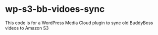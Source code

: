 # wp-s3-bb-vidoes-sync
This code is for a WordPress Media Cloud plugin to sync old BuddyBoss videos to Amazon S3
